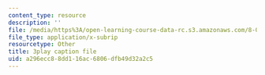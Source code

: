 ```yaml
---
content_type: resource
description: ''
file: /media/https%3A/open-learning-course-data-rc.s3.amazonaws.com/8-04-quantum-physics-i-spring-2016/a296ecc88dd116ac6806dfb49d32a2c5_jd4es6Bo600.srt
file_type: application/x-subrip
resourcetype: Other
title: 3play caption file
uid: a296ecc8-8dd1-16ac-6806-dfb49d32a2c5
---
```

